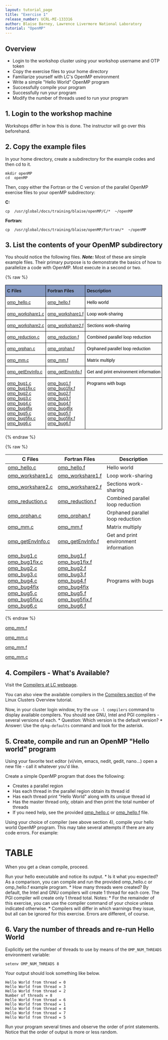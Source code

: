 ```yaml
---
layout: tutorial_page
title: "Exercise 1"
release_number: UCRL-MI-133316
author: Blaise Barney, Lawrence Livermore National Laboratory
tutorial: "OpenMP"
---
```


## Overview

* Login to the workshop cluster using your workshop username and OTP token
* Copy the exercise files to your home directory
* Familiarize yourself with LC's OpenMP environment
* Write a simple "Hello World" OpenMP program
* Successfully compile your program
* Successfully run your program
* Modify the number of threads used to run your program

## 1. Login to the workshop machine

Workshops differ in how this is done. The instructor will go over this beforehand.

## 2. Copy the example files

In your home directory, create a subdirectory for the example codes and then cd to it.

```
mkdir openMP
cd  openMP 
```

Then, copy either the Fortran or the C version of the parallel OpenMP exercise files to your openMP subdirectory:

**C:**
```	
cp  /usr/global/docs/training/blaise/openMP/C/*  ~/openMP
```
**Fortran:**
```
cp  /usr/global/docs/training/blaise/openMP/Fortran/*  ~/openMP
```

## 3. List the contents of your OpenMP subdirectory

You should notice the following files. ***Note:*** Most of these are simple example files. Their primary purpose is to demonstrate the basics of how to parallelize a code with OpenMP. Most execute in a second or two.

{% raw %}

<style type="text/css">
.tg  {border-collapse:collapse;border-spacing:0;}
.tg td{border-color:black;border-style:solid;border-width:1px;font-family:Arial, sans-serif;font-size:14px;
  overflow:hidden;padding:10px 5px;word-break:normal;}
.tg th{border-color:black;border-style:solid;border-width:1px;font-family:Arial, sans-serif;font-size:14px;
  font-weight:normal;overflow:hidden;padding:10px 5px;word-break:normal;}
.tg .tg-oqcz{background-color:#869AC3;font-weight:bold;text-align:left;vertical-align:top}
.tg .tg-0lax{text-align:left;vertical-align:top}
</style>
<table class="tg">
<thead>
  <tr>
    <th class="tg-oqcz">C Files</th>
    <th class="tg-oqcz">Fortran Files</th>
    <th class="tg-oqcz" colspan="2">Description</th>
  </tr>
</thead>
<tbody>
  <tr>
    <td class="tg-0lax"><a href="openmp/code_examples/C/omp_hello.c">omp_hello.c</a></td>
    <td class="tg-0lax"><span style="font-weight:normal;font-style:normal;color:#000"><a href="openmp/code_examples/Fortran/omp_hello.f">omp_hello.f</a></span></td>
    <td class="tg-0lax" colspan="2"><span style="font-weight:normal;font-style:normal;color:#000">Hello world</span></td>
  </tr>
  <tr>
    <td class="tg-0lax"><a href="openmp/code_examples/C/omp_workshare1.c">omp_workshare1.c</a></td>
    <td class="tg-0lax"><span style="font-weight:normal;font-style:normal;color:#000"><a href="openmp/code_examples/Fortran/omp_workshare1.f">omp_workshare1.f</a></span></td>
    <td class="tg-0lax" colspan="2"><span style="font-weight:normal;font-style:normal;color:#000">Loop work-sharing</span></td>
  </tr>
  <tr>
    <td class="tg-0lax"><a href="openmp/code_examples/C/omp_workshare2.c">omp_workshare2.c</a></td>
    <td class="tg-0lax"><span style="font-weight:normal;font-style:normal;color:#000"><a href="openmp/code_examples/Fortran/omp_workshare2.f">omp_workshare2.f</a></span></td>
    <td class="tg-0lax" colspan="2"><span style="font-weight:normal;font-style:normal;color:#000">Sections work-sharing</span></td>
  </tr>
  <tr>
    <td class="tg-0lax"><a href="openmp/code_examples/C/omp_reduction.c">omp_reduction.c</a></td>
    <td class="tg-0lax"><span style="font-weight:normal;font-style:normal;color:#000"><a href="openmp/code_examples/Fortran/omp_reduction.f">omp_reduction.f</a></span></td>
    <td class="tg-0lax" colspan="2"><span style="font-weight:normal;font-style:normal;color:#000">Combined parallel loop reduction</span></td>
  </tr>
  <tr>
    <td class="tg-0lax"><a href="openmp/code_examples/C/omp_orphan.c">omp_orphan.c</a></td>
    <td class="tg-0lax"><span style="font-weight:normal;font-style:normal;color:#000"><a href="openmp/code_examples/Fortran/omp_orphan.f">omp_orphan.f</a></span></td>
    <td class="tg-0lax" colspan="2"><span style="font-weight:normal;font-style:normal;color:#000">Orphaned parallel loop reduction</span></td>
  </tr>
  <tr>
    <td class="tg-0lax"><a href="openmp/code_examples/C/omp_mm.c">omp_mm.c</a></td>
    <td class="tg-0lax"><span style="font-weight:normal;font-style:normal;color:#000"><a href="openmp/code_examples/Fortran/omp_mm.f">omp_mm.f</a></span></td>
    <td class="tg-0lax" colspan="2"><span style="font-weight:normal;font-style:normal;color:#000">Matrix multiply</span></td>
  </tr>
  <tr>
    <td class="tg-0lax"><a href="openmp/code_examples/C/omp_getEnvInfo.c">omp_getEnvInfo.c</a></td>
    <td class="tg-0lax"><span style="font-weight:normal;font-style:normal;color:#000"><a href=“openmp/code_examples/Fortran/omp_getEnvInfo.f">omp_getEnvInfo.f</a></span></td>
    <td class="tg-0lax" colspan="2"><span style="font-weight:normal;font-style:normal;color:#000">Get and print environment information</span></td>
  </tr>
  <tr>
    <td class="tg-0lax"><a href="openmp/code_examples/C/omp_bug1.c">omp_bug1.c </a><br><a href="openmp/code_examples/C/omp_bug1fix.c">omp_bug1fix.c </a><br><a href="openmp/code_examples/C/omp_bug2.c">omp_bug2.c </a><br><a href="openmp/code_examples/C/omp_bug3.c">omp_bug3.c </a><br><a href="openmp/code_examples/C/omp_bug4.c">omp_bug4.c </a><br><a href="openmp/code_examples/C/omp_bug4fix">omp_bug4fix </a><br><a href="openmp/code_examples/C/omp_bug5.c">omp_bug5.c </a><br><a href="openmp/code_examples/C/omp_bug5fix.c">omp_bug5fix.c </a><br><a href="openmp/code_examples/C/omp_bug6.c">omp_bug6.c</a></td>
    <td class="tg-0lax"><span style="font-weight:normal;font-style:normal;color:#000"><a href="openmp/code_examples/Fortran/omp_bug1.f">omp_bug1.f </a></span><br><span style="font-weight:normal;font-style:normal;color:#000"><a href="openmp/code_examples/Fortran/omp_bug1fix.f">omp_bug1fix.f </a></span><br><span style="font-weight:normal;font-style:normal;color:#000"><a href="openmp/code_examples/Fortran/omp_bug2.f">omp_bug2.f </a></span><br><span style="font-weight:normal;font-style:normal;color:#000"><a href="openmp/code_examples/Fortran/omp_bug3.f">omp_bug3.f </a></span><br><span style="font-weight:normal;font-style:normal;color:#000"><a href="openmp/code_examples/Fortran/omp_bug4.f">omp_bug4.f </a></span><br><span style="font-weight:normal;font-style:normal;color:#000"><a href="openmp/code_examples/Fortran/omp_bug4fix">omp_bug4fix </a></span><br><span style="font-weight:normal;font-style:normal;color:#000"><a href="openmp/code_examples/Fortran/omp_bug5.f">omp_bug5.f </a></span><br><span style="font-weight:normal;font-style:normal;color:#000"><a href="openmp/code_examples/Fortran/omp_bug5fix.f">omp_bug5fix.f </a></span><br><span style="font-weight:normal;font-style:normal;color:#000"><a href="openmp/code_examples/Fortran/omp_bug6.f">omp_bug6.f</a></span></td>
    <td class="tg-0lax" colspan="2"><span style="font-weight:normal;font-style:normal;color:#000">Programs with bugs</span></td>
  </tr>
</tbody>
</table>

{% endraw %}

{% raw %}
<table>
<thead>
  <tr>
    <th>C Files</th>
    <th>Fortran Files</th>
    <th colspan="2">Description</th>
  </tr>
</thead>
<tbody>
  <tr>
    <td><a href="openmp/code_examples/C/omp_hello.c">omp_hello.c</a></td>
    <td><a href="openmp/code_examples/Fortran/omp_hello.f">omp_hello.f</a></td>
    <td colspan="2">Hello world</td>
  </tr>
  <tr>
    <td><a href="openmp/code_examples/C/omp_workshare1.c">omp_workshare1.c</a></td>
    <td><a href="openmp/code_examples/Fortran/omp_workshare1.f">omp_workshare1.f</a></td>
    <td colspan="2">Loop work-sharing</td>
  </tr>
  <tr>
    <td><a href="openmp/code_examples/C/omp_workshare2.c">omp_workshare2.c</a></td>
    <td><a href="openmp/code_examples/Fortran/omp_workshare2.f">omp_workshare2.f</a></td>
    <td colspan="2">Sections work-sharing</td>
  </tr>
  <tr>
    <td><a href="openmp/code_examples/C/omp_reduction.c">omp_reduction.c</a></td>
    <td><a href="openmp/code_examples/Fortran/omp_reduction.f">omp_reduction.f</a></td>
    <td colspan="2">Combined parallel loop reduction</td>
  </tr>
  <tr>
    <td><a href="openmp/code_examples/C/omp_orphan.c">omp_orphan.c</a></td>
    <td><a href="openmp/code_examples/Fortran/omp_orphan.f">omp_orphan.f</a></td>
    <td colspan="2">Orphaned parallel loop reduction</td>
  </tr>
  <tr>
    <td><a href="openmp/code_examples/C/omp_mm.c">omp_mm.c</a></td>
    <td><a href="openmp/code_examples/Fortran/omp_mm.f">omp_mm.f</a></td>
    <td colspan="2">Matrix multiply</td>
  </tr>
  <tr>
    <td><a href="openmp/code_examples/C/omp_getEnvInfo.c">omp_getEnvInfo.c</a></td>
    <td><a href=“openmp/code_examples/Fortran/omp_getEnvInfo.f">omp_getEnvInfo.f</a></td>
    <td colspan="2">Get and print environment information</td>
  </tr>
  <tr>
    <td><a href="openmp/code_examples/C/omp_bug1.c">omp_bug1.c </a><br><a href="openmp/code_examples/C/omp_bug1fix.c">omp_bug1fix.c </a><br><a href="openmp/code_examples/C/omp_bug2.c">omp_bug2.c </a><br><a href="openmp/code_examples/C/omp_bug3.c">omp_bug3.c </a><br><a href="openmp/code_examples/C/omp_bug4.c">omp_bug4.c </a><br><a href="openmp/code_examples/C/omp_bug4fix">omp_bug4fix </a><br><a href="openmp/code_examples/C/omp_bug5.c">omp_bug5.c </a><br><a href="openmp/code_examples/C/omp_bug5fix.c">omp_bug5fix.c </a><br><a href="openmp/code_examples/C/omp_bug6.c">omp_bug6.c</a></td>
    <td><a href="openmp/code_examples/Fortran/omp_bug1.f">omp_bug1.f </a><br><a href="openmp/code_examples/Fortran/omp_bug1fix.f">omp_bug1fix.f </a><br><a href="openmp/code_examples/Fortran/omp_bug2.f">omp_bug2.f </a><br><a href="openmp/code_examples/Fortran/omp_bug3.f">omp_bug3.f </a><br><a href="openmp/code_examples/Fortran/omp_bug4.f">omp_bug4.f </a><br><a href="openmp/code_examples/Fortran/omp_bug4fix">omp_bug4fix </a><br><a href="openmp/code_examples/Fortran/omp_bug5.f">omp_bug5.f </a><br><a href="openmp/code_examples/Fortran/omp_bug5fix.f">omp_bug5fix.f </a><br><a href="openmp/code_examples/Fortran/omp_bug6.f">omp_bug6.f</a></td>
    <td colspan="2">Programs with bugs</td>
  </tr>
</tbody>
</table>
{% endraw %}

<a href="openmp/code_examples/Fortran/omp_mm.f">omp_mm.f</a>

<a href="openmp/code_examples/C/omp_mm.c">omp_mm.c</a>

<a href="code_examples/Fortran/omp_mm.f">omp_mm.f</a>

<a href="code_examples/C/omp_mm.c">omp_mm.c</a>

## 4. Compilers - What's Available?

Visit the [Compilers at LC webpage](https://hpc.llnl.gov/software/development-environment-software/compilers).

You can also view the available compilers in the [Compilers section](https://hpc.llnl.gov/training/tutorials/livermore-computing-linux-commodity-clusters-overview-part-one#Compilers) of the Linux Clusters Overview tutorial.

Now, in your cluster login window, try the `use -l compilers` command to display available compilers. You should see GNU, Intel and PGI compilers - several versions of each.
	* Question: Which version is the default version?
	* Answer: Use the `dpkg-defaults` command and look for the asterisk.

## 5. Create, compile and run an OpenMP "Hello world" program
Using your favorite text editor (vi/vim, emacs, nedit, gedit, nano...) open a new file - call it whatever you'd like.

Create a simple OpenMP program that does the following:
* Creates a parallel region
* Has each thread in the parallel region obtain its thread id
* Has each thread print "Hello World" along with its unique thread id
* Has the master thread only, obtain and then print the total number of threads
* If you need help, see the provided [omp_hello.c](code_examples/C/omp_hello.c) or [omp_hello.f](code_examples/Fortran/omp_hello.f) file.

Using your choice of compiler (see above section 4), compile your hello world OpenMP program. This may take several attempts if there are any code errors. For example:

# TABLE

When you get a clean compile, proceed.

Run your hello executable and notice its output.
	* Is it what you expected? As a comparison, you can compile and run the provided omp_hello.c or omp_hello.f example program.
	* How many threads were created? By default, the Intel and GNU compilers will create 1 thread for each core. The PGI compiler will create only 1 thread total.
Notes:
	* For the remainder of this exercise, you can use the compiler command of your choice unless indicated otherwise.
	* Compilers will differ in which warnings they issue, but all can be ignored for this exercise. Errors are different, of course.

## 6. Vary the number of threads and re-run Hello World

Explicitly set the number of threads to use by means of the `OMP_NUM_THREADS` environment variable:

```
setenv OMP_NUM_THREADS 8
```

Your output should look something like below.

```
Hello World from thread = 0
Hello World from thread = 3
Hello World from thread = 2
Number of threads = 8
Hello World from thread = 6
Hello World from thread = 1
Hello World from thread = 4
Hello World from thread = 7
Hello World from thread = 5
```

Run your program several times and observe the order of print statements. Notice that the order of output is more or less random.



